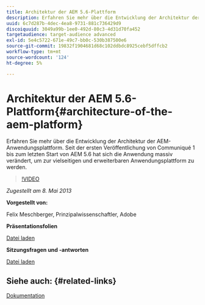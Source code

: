 ```yaml
---
title: Architektur der AEM 5.6-Plattform
description: Erfahren Sie mehr über die Entwicklung der Architektur der AEM Anwendungsplattform. Seit der ersten Veröffentlichung von Communiqué 1, bis zum letzten Start von AEM 5.6, durchlief die Anwendung einige Änderungen, um die vielseitige und erweiterbare Anwendungsplattform zu werden, die sie heute ist.
uuid: 6c7d287b-4dec-4ea8-9731-881c736429d9
discoiquuid: 3049a99b-1ee0-492d-80c3-4d31d70fa452
targetaudience: target-audience advanced
exl-id: 5e4c5722-671e-49c7-bb0c-530b387500e6
source-git-commit: 19832f1904681d68c102ddbdc8925cebf5dffcb2
workflow-type: tm+mt
source-wordcount: '124'
ht-degree: 5%

---
```


# Architektur der AEM 5.6-Plattform{#architecture-of-the-aem-platform}

Erfahren Sie mehr über die Entwicklung der Architektur der AEM-Anwendungsplattform. Seit der ersten Veröffentlichung von Communiqué 1 bis zum letzten Start von AEM 5.6 hat sich die Anwendung massiv verändert, um zur vielseitigen und erweiterbaren Anwendungsplattform zu werden.

>[!VIDEO](https://video.tv.adobe.com/v/19575/?quality=9)

*Zugestellt am 8. Mai 2013*

**Vorgestellt von:**

Felix Meschberger, Prinzipalwissenschaftler, Adobe

**Präsentationsfolien**

[Datei laden](assets/20130508-aem56-architecture.pdf)

**Sitzungsfragen und -antworten**

[Datei laden](assets/questionsanswers-aem56-architecture.pdf)

## Siehe auch: {#related-links}

[Dokumentation](https://docs.adobe.com/docs/en/cq/5-6-1/exploring/introduction.html?wcmmode=disabled)

<!--
[Get back to the Overview](https://helpx.adobe.com/experience-manager/kt/eseminars/gems/aem-index.html)
-->
